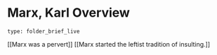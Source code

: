 # Marx, Karl Overview
 
```ccard
type: folder_brief_live
```
 
[[Marx was a pervert]]
[[Marx started the leftist tradition of insulting.]]
